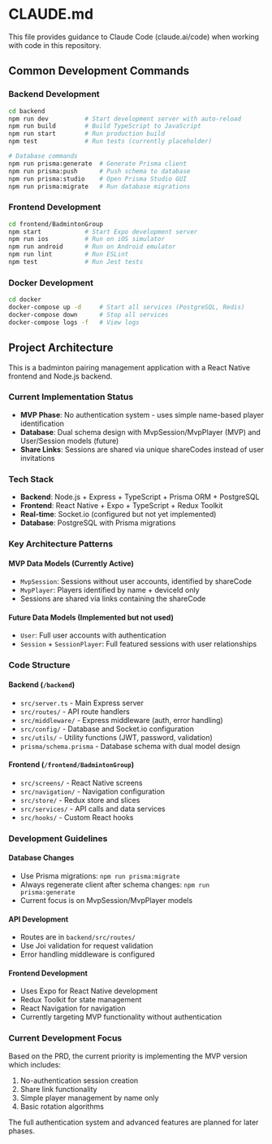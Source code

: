 # CLAUDE.md

This file provides guidance to Claude Code (claude.ai/code) when working with code in this repository.

## Common Development Commands

### Backend Development
```bash
cd backend
npm run dev          # Start development server with auto-reload
npm run build        # Build TypeScript to JavaScript
npm run start        # Run production build
npm test             # Run tests (currently placeholder)

# Database commands
npm run prisma:generate  # Generate Prisma client
npm run prisma:push      # Push schema to database
npm run prisma:studio    # Open Prisma Studio GUI
npm run prisma:migrate   # Run database migrations
```

### Frontend Development
```bash
cd frontend/BadmintonGroup
npm start            # Start Expo development server
npm run ios          # Run on iOS simulator
npm run android      # Run on Android emulator
npm run lint         # Run ESLint
npm test             # Run Jest tests
```

### Docker Development
```bash
cd docker
docker-compose up -d     # Start all services (PostgreSQL, Redis)
docker-compose down      # Stop all services
docker-compose logs -f   # View logs
```

## Project Architecture

This is a badminton pairing management application with a React Native frontend and Node.js backend.

### Current Implementation Status
- **MVP Phase**: No authentication system - uses simple name-based player identification
- **Database**: Dual schema design with MvpSession/MvpPlayer (MVP) and User/Session models (future)
- **Share Links**: Sessions are shared via unique shareCodes instead of user invitations

### Tech Stack
- **Backend**: Node.js + Express + TypeScript + Prisma ORM + PostgreSQL
- **Frontend**: React Native + Expo + TypeScript + Redux Toolkit
- **Real-time**: Socket.io (configured but not yet implemented)
- **Database**: PostgreSQL with Prisma migrations

### Key Architecture Patterns

#### MVP Data Models (Currently Active)
- `MvpSession`: Sessions without user accounts, identified by shareCode
- `MvpPlayer`: Players identified by name + deviceId only
- Sessions are shared via links containing the shareCode

#### Future Data Models (Implemented but not used)
- `User`: Full user accounts with authentication
- `Session` + `SessionPlayer`: Full featured sessions with user relationships

### Code Structure

#### Backend (`/backend`)
- `src/server.ts` - Main Express server
- `src/routes/` - API route handlers
- `src/middleware/` - Express middleware (auth, error handling)
- `src/config/` - Database and Socket.io configuration
- `src/utils/` - Utility functions (JWT, password, validation)
- `prisma/schema.prisma` - Database schema with dual model design

#### Frontend (`/frontend/BadmintonGroup`)
- `src/screens/` - React Native screens
- `src/navigation/` - Navigation configuration
- `src/store/` - Redux store and slices
- `src/services/` - API calls and data services
- `src/hooks/` - Custom React hooks

### Development Guidelines

#### Database Changes
- Use Prisma migrations: `npm run prisma:migrate`
- Always regenerate client after schema changes: `npm run prisma:generate`
- Current focus is on MvpSession/MvpPlayer models

#### API Development
- Routes are in `backend/src/routes/`
- Use Joi validation for request validation
- Error handling middleware is configured

#### Frontend Development
- Uses Expo for React Native development
- Redux Toolkit for state management
- React Navigation for navigation
- Currently targeting MVP functionality without authentication

### Current Development Focus
Based on the PRD, the current priority is implementing the MVP version which includes:
1. No-authentication session creation
2. Share link functionality
3. Simple player management by name only
4. Basic rotation algorithms

The full authentication system and advanced features are planned for later phases.
